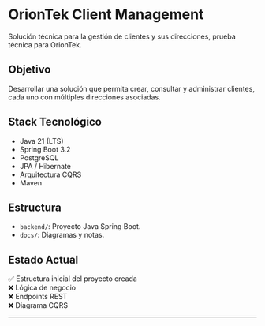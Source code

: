 # OrionTek Client Management

Solución técnica para la gestión de clientes y sus direcciones, prueba técnica para OrionTek.

## Objetivo

Desarrollar una solución que permita crear, consultar y administrar clientes, cada uno con múltiples direcciones asociadas.

## Stack Tecnológico

- Java 21 (LTS)
- Spring Boot 3.2
- PostgreSQL
- JPA / Hibernate
- Arquitectura CQRS
- Maven

## Estructura

- `backend/`: Proyecto Java Spring Boot.
- `docs/`: Diagramas y notas.

## Estado Actual

✅ Estructura inicial del proyecto creada  
❌ Lógica de negocio  
❌ Endpoints REST  
❌ Diagrama CQRS 

---
